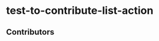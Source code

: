 # test-to-contribute-list-action

## Contributors

<!-- readme: contributors -start -->
<!-- readme: contributors -end -->
